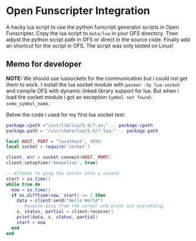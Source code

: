 # Open Funscripter Integration

A hacky lua script to use the python funscript generator scripts in Open Funscripter. Copy the lua script to `data/lua` in your OFS directory. Then adjust the python script path in OFS or direct in the source code. Finally add an shortcut for the script in OFS. The script was only tested on Linux!

## Memo for developer

**NOTE:** We should use luasockets for the communication but i could not get them to work. I install the lua socket module with `pacman -Sy lua-socket` and compile OFS with dynamic linked library support for lua. But when i load the socket module i got an exception `Symbol not found: some_symbol_name`.

Below the code i used for my first lua socket test:

```lua
package.cpath ="/usr/lib/lua/5.4/?.so;" .. package.cpath
package.path = "/usr/share/lua/5.4/?.lua;" .. package.path

local HOST, PORT = "localhost", 9090
local socket = require('socket')

client, err = socket.connect(HOST, PORT)
client:setoption('keepalive', true)

-- Attempt to ping the server once a second
start = os.time()
while true do
  now = os.time()
  if os.difftime(now, start) >= 1 then
    data = client:send("Hello World")
    -- Receive data from the server and print out everything
    s, status, partial = client:receive()
    print(data, s, status, partial)
    start = now
  end
end
```

